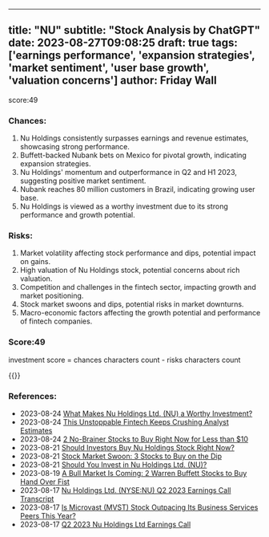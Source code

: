 
---
title: "NU"
subtitle: "Stock Analysis by ChatGPT"
date: 2023-08-27T09:08:25
draft: true
tags: ['earnings performance', 'expansion strategies', 'market sentiment', 'user base growth', 'valuation concerns']
author: Friday Wall
---

score:49
### Chances:
1. Nu Holdings consistently surpasses earnings and revenue estimates, showcasing strong performance.
2. Buffett-backed Nubank bets on Mexico for pivotal growth, indicating expansion strategies.
3. Nu Holdings' momentum and outperformance in Q2 and H1 2023, suggesting positive market sentiment.
4. Nubank reaches 80 million customers in Brazil, indicating growing user base.
5. Nu Holdings is viewed as a worthy investment due to its strong performance and growth potential.
### Risks:
1. Market volatility affecting stock performance and dips, potential impact on gains.
2. High valuation of Nu Holdings stock, potential concerns about rich valuation.
3. Competition and challenges in the fintech sector, impacting growth and market positioning.
4. Stock market swoons and dips, potential risks in market downturns.
5. Macro-economic factors affecting the growth potential and performance of fintech companies.
### Score:49
investment score = chances characters count - risks characters count

{{<tradingview symbol="NYSE:NU">}}
### References:
- 2023-08-24 [What Makes Nu Holdings Ltd. (NU) a Worthy Investment?](https://finance.yahoo.com/news/makes-nu-holdings-ltd-nu-112144190.html?.tsrc=rss)
- 2023-08-24 [This Unstoppable Fintech Keeps Crushing Analyst Estimates](https://finance.yahoo.com/m/2aaa04ad-3926-3eea-8ffc-8f38777d944c/this-unstoppable-fintech.html?.tsrc=rss)
- 2023-08-24 [2 No-Brainer Stocks to Buy Right Now for Less than $10](https://finance.yahoo.com/m/785468bd-2218-371c-856f-528237d6175d/2-no-brainer-stocks-to-buy.html?.tsrc=rss)
- 2023-08-21 [Should Investors Buy Nu Holdings Stock Right Now?](https://finance.yahoo.com/m/7a9fea78-6c01-3ab4-b03d-f1f0cd8338c1/should-investors-buy-nu.html?.tsrc=rss)
- 2023-08-21 [Stock Market Swoon: 3 Stocks to Buy on the Dip](https://finance.yahoo.com/m/1e015d78-8f91-337f-8f2b-d913e7bd8bcd/stock-market-swoon%3A-3-stocks.html?.tsrc=rss)
- 2023-08-21 [Should You Invest in Nu Holdings Ltd. (NU)?](https://finance.yahoo.com/news/invest-nu-holdings-ltd-nu-114046988.html?.tsrc=rss)
- 2023-08-19 [A Bull Market Is Coming: 2 Warren Buffett Stocks to Buy Hand Over Fist](https://finance.yahoo.com/m/233c95c5-70de-3160-95e9-26174bdcc531/a-bull-market-is-coming%3A-2.html?.tsrc=rss)
- 2023-08-17 [Nu Holdings Ltd. (NYSE:NU) Q2 2023 Earnings Call Transcript](https://finance.yahoo.com/news/nu-holdings-ltd-nyse-nu-154838904.html?.tsrc=rss)
- 2023-08-17 [Is Microvast (MVST) Stock Outpacing Its Business Services Peers This Year?](https://finance.yahoo.com/news/microvast-mvst-stock-outpacing-business-134012173.html?.tsrc=rss)
- 2023-08-17 [Q2 2023 Nu Holdings Ltd Earnings Call](https://finance.yahoo.com/news/q2-2023-nu-holdings-ltd-190955447.html?.tsrc=rss)


                